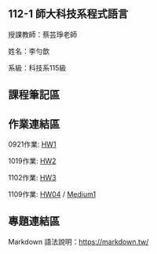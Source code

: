 ## 112-1 師大科技系程式語言
授課教師：蔡芸琤老師

姓名：李勻歆

系級：科技系115級
## 課程筆記區

## 作業連結區

0921作業: [HW1](https://colab.research.google.com/drive/1DihRtIwnImKyZMA4Rz2PNXMuQPYHg2MY?usp=sharing)

1019作業: [HW2](https://colab.research.google.com/drive/1q-mCnGo-2oypIRnvnkqLOk9hbzyinHxN?usp=sharing)

1102作業: [HW3](https://colab.research.google.com/drive/1Qnoe3Mjhu39tFAvl2nLxKjyHQuht30J_?usp=sharing)

1109作業: [HW04](https://colab.research.google.com/drive/1BhVJ9jJWt-LoSAyiR9EXeSuYwb_iJsfQ?usp=sharing) / [Medium1](https://medium.com/@41171114h/辯論是什麼-35e67529c519)




## 專題連結區
Markdown 語法說明：https://markdown.tw/

